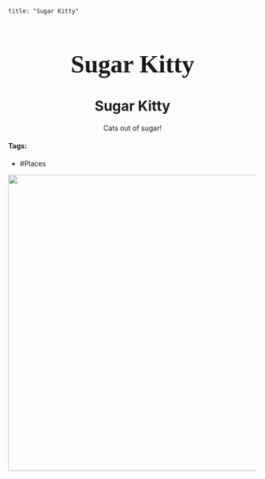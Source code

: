 ```markdown

title: "Sugar Kitty"

```

<h1 align="center" style="color: --insert hex color here--; font-family:pso2_font; font-size:50px;">Sugar Kitty</h1>
<h1 align="center">Sugar Kitty</h1>
<p align="center">Cats out of sugar!<p>

#### Tags:
- #Places	

<p align="center">
	<img width="600" src="file:///C:/Users/edvin/Documents/ObsidianVaults/PSO2RP/Images/Sugar Kitty\Pie.png">
</p>

